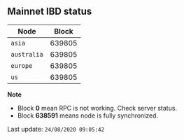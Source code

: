 ## **Mainnet** IBD status


Node | Block
--- | ---
`asia` | 639805
`australia` | 639805
`europe` | 639805
`us` | 639805


**Note**
* Block **0** mean RPC is not working. Check server status.
* Block **638591** means node is fully synchronized.


Last update: `24/08/2020 09:05:42`
